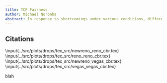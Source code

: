```yaml
---
title: TCP Fairness
author: Michael Noronha
abstract: In response to shortcomings under various conditions, different versions of TCP have been developed. This analysis examines the relative fairness of these protocols with respect to base congestion in the network, simulated in NS-2 as a TCP streams passing through a single bottleneck link with varying congestion.
---
```


## Citations

\input{../src/plots/drops/tex_src/newreno_reno_cbr.tex}
\input{../src/plots/drops/tex_src/reno_reno_cbr.tex}
\input{../src/plots/drops/tex_src/newreno_vegas_cbr.tex}
\input{../src/plots/drops/tex_src/vegas_vegas_cbr.tex}

blah
